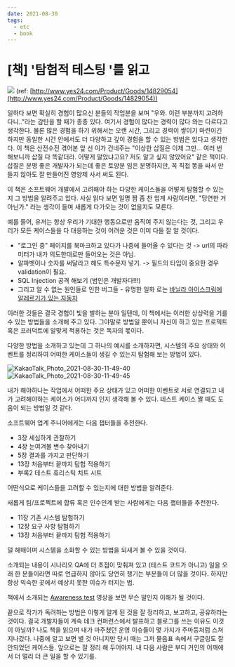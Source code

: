 ```yaml
---
date: 2021-08-30
tags:
  - etc
  - book
---
```


# [책] '탐험적 테스팅 '를 읽고

![](https://user-images.githubusercontent.com/2231510/131273261-14301452-feb7-49ce-94be-bd8b06e016d8.jpeg)
(ref: [http://www.yes24.com/Product/Goods/14829054](http://www.yes24.com/Product/Goods/14829054))

일하다 보면 확실히 경험이 많으신 분들의 작업분을 보며 "우와. 이런 부분까지 고려하다니.."라는 감탄을 할 때가 종종 있다. 여기서 경험이 많다는 경력이 많다 와는 다르다고 생각한다. 물론 많은 경험을 하기 위해서는 오랜 시간, 그리고 경력이 쌓이기 마련이긴 하지만 동일한 시간 안에서도 더 다양하고 깊이 경험을 할 수 있는 방법은 있다고 생각한다. 이 책은 산전수전 겪어본 앞 선 이가 건네주는 "이상한 삽질은 이제 그만... 여러 번 해보니까 삽질 다 똑같더라. 어떻게 알았냐고요? 저도 알고 싶지 않았어요" 같은 책이다. 삽질은 분명 좋은 개발자가 되는데 좋은 토양분 임은 분명하지만, 꼭 직접 똥을 싸서 만들지 않아도 잘 만들어진 영양제 사서 써도 된다.

이 책은 소프트웨어 개발에서 고려해야 하는 다양한 케이스들을 어떻게 탐험할 수 있는지 그 방법을 알려주고 있다. 사실 읽다 보면 일명 짬 좀 찬 업계 사람이라면, "당연한 거 아닌가." 라는 생각이 들며 새롭게 다가오는 것이 없을지도 모른다.

예를 들어, 유저는 항상 우리가 기대한 행동으로만 움직여 주지 않는다는 것, 그리고 우리가 모든 케이스들을 다 대응하는 것이 어려운 것은 이미 다들 잘 알 것이다.

- "로그인 중" 페이지를 북마크하고 있다가 나중에 들어올 수 있다는 것 -> url의 파라미터가 내가 의도한대로만 들어오는 것은 아님.
- 알파벳이나 숫자를 써달라고 해도 특수문자 넣기. -> 필드의 타입이 중요한 경우 validation이 필요.
- SQL Injection 공격 해보기 (범인은 개발자다!!!)
- 그리고 알 수 없는 원인들로 인한 버그들 - 유명한 일화 로는 [바닐라 아이스크림에 알레르기가 있는 자동차](https://news.hada.io/topic?id=2038)

이러한 것들은 결국 경험이 빛을 발하는 분야 일텐데, 이 책에서는 이러한 상상력을 기를 수 있는 방법들을 소개해 주고 있다. 그야말로 방법일 뿐이니 자신이 하고 있는 프로젝트 혹은 프러덕트에 알맞게 적용하는 것은 독자의 몫이다.

다양한 방법을 소개하고 있는데 그 하나의 예시를 소개하자면, 시스템의 주요 상태와 이벤트를 정리하여 어떠한 케이스들이 생길 수 있는지 탐험해 보는 방법이 있다.

![KakaoTalk_Photo_2021-08-30-11-49-40](https://user-images.githubusercontent.com/2231510/131278689-d2aaf848-c0bd-4392-92e4-2334f5fd9259.jpeg)
![KakaoTalk_Photo_2021-08-30-11-49-45](https://user-images.githubusercontent.com/2231510/131278685-64d738bc-b327-4892-8920-1995a887c8dc.jpeg)

내가 해야하나는 작업에서 어떠한 주요 상태가 있고 어떠한 이벤트로 서로 연결되고 내가 고려해야하는 케이스가 어디까지 인지 생각해 볼 수 있다. 테스트 케이스 짤 때도 도움이 되는 방법일 것 같다.

소프트웨어 업계 주니어에게는 다음 챕터들을 추천한다.

- 3장 세심하게 관찰하기
- 4장 눈여겨볼 변수 찾아내기
- 5장 결과를 가지고 판단하기
- 13장 처음부터 끝까지 탐험 적용하기
- 부록2 테스트 휴리스틱 치트 시트

어떤식으로 케이스들을 고려할 수 있는지에 대한 방법을 알려준다.

새롭게 팀/프로젝트에 합류 혹은 인수인계 받는 사람에게는 다음 챕터들을 추천한다.

- 11장 기존 시스템 탐험하기
- 12장 요구 사항 탐험하기
- 13장 처음부터 끝까지 탐험 적용하기

덜 헤매이며 시스템을 소화할 수 있는 방법을 되새겨 볼 수 있을 것이다.

소개되는 내용이 시나리오 QA에 더 초점이 맞춰져 있고 (테스트 코드가 아니고) 일을 오래 한 분들이라면 따로 언급하지 않아도 당연히 챙기는 부분들이 더 많을 것이다. 하지만 항상 익숙한 곳에서 예상치 못한 이슈가 터지는 법.

책에서 소개되는 [Awareness test](https://www.youtube.com/watch?v=Ahg6qcgoay4) 영상을 보면 무슨 말인지 이해가 될 것이다.

끝으로 작가가 독려하는 방법은 이렇게 알게 된 것을 잘 정리하고, 보고하고, 공유하라는 것이다. 결국 개발자들이 계속 테크 컨퍼런스에서 발표하고 블로그를 쓰는 이유도 이것이 아닐까? 나도 책을 읽으며 내가 마주쳤던 운영 이슈들이 몇 가지가 주마등처럼 스쳐 지나갔다. 나중에 알고 보면 별 것 아니지만 당시 때는 그저 물음표 속에서 구글링도 잘 안되었던 케이스들. 앞으로는 잘 정리 해 두어야지. 내 다음 사람은 부디 거인의 어깨에서 더 멀리 더 큰 일을 할 수 있기를.